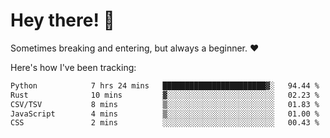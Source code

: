 # Hey there! 👋
Sometimes breaking and entering, but always a beginner. ❤️

Here's how I've been tracking:
<!--START_SECTION:waka-->

```txt
Python            7 hrs 24 mins   ███████████████████████▓░   94.44 %
Rust              10 mins         ▓░░░░░░░░░░░░░░░░░░░░░░░░   02.23 %
CSV/TSV           8 mins          ▒░░░░░░░░░░░░░░░░░░░░░░░░   01.83 %
JavaScript        4 mins          ▒░░░░░░░░░░░░░░░░░░░░░░░░   01.00 %
CSS               2 mins          ░░░░░░░░░░░░░░░░░░░░░░░░░   00.43 %
```

<!--END_SECTION:waka-->
